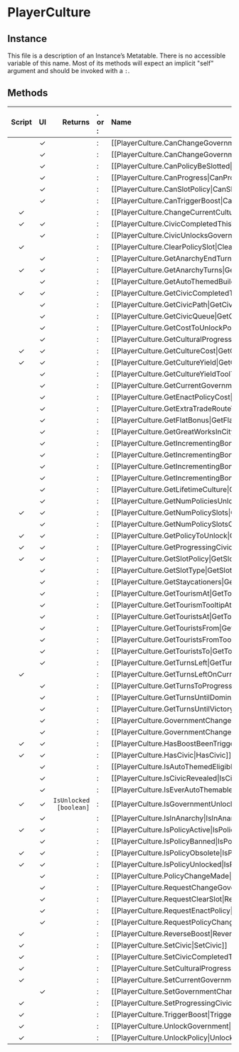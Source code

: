 # PlayerCulture
## Instance
This file is a description of an Instance’s Metatable. There is no accessible variable of this name. Most of its methods will expect an implicit "self" argument and should be invoked with a `:`.

## Methods
| Script | UI  |                Returns | . or : | Name                                                                                     | Arguments               |
|:------:|:---:| ----------------------:|:------ |:---------------------------------------------------------------------------------------- |:----------------------- |
|        |  ✓  |                        | :      | [[PlayerCulture.CanChangeGovernment\|CanChangeGovernment]]                               |                         |
|        |  ✓  |                        | :      | [[PlayerCulture.CanChangeGovernmentAtAll\|CanChangeGovernmentAtAll]]                     |                         |
|        |  ✓  |                        | :      | [[PlayerCulture.CanPolicyBeSlotted\|CanPolicyBeSlotted]]                                 |                         |
|        |  ✓  |                        | :      | [[PlayerCulture.CanProgress\|CanProgress]]                                               |                         |
|        |  ✓  |                        | :      | [[PlayerCulture.CanSlotPolicy\|CanSlotPolicy]]                                           |                         |
|        |  ✓  |                        | :      | [[PlayerCulture.CanTriggerBoost\|CanTriggerBoost]]                                       |                         |
|   ✓    |     |                        | :      | [[PlayerCulture.ChangeCurrentCulturalProgress\|ChangeCurrentCulturalProgress]]           |                         |
|   ✓    |  ✓  |                        | :      | [[PlayerCulture.CivicCompletedThisTurn\|CivicCompletedThisTurn]]                         |                         |
|        |  ✓  |                        | :      | [[PlayerCulture.CivicUnlocksGovernment\|CivicUnlocksGovernment]]                         |                         |
|   ✓    |     |                        | :      | [[PlayerCulture.ClearPolicySlot\|ClearPolicySlot]]                                       |                         |
|        |  ✓  |                        | :      | [[PlayerCulture.GetAnarchyEndTurn\|GetAnarchyEndTurn]]                                   |                         |
|   ✓    |  ✓  |                        | :      | [[PlayerCulture.GetAnarchyTurns\|GetAnarchyTurns]]                                       |                         |
|        |  ✓  |                        | :      | [[PlayerCulture.GetAutoThemedBuilding\|GetAutoThemedBuilding]]                           |                         |
|   ✓    |  ✓  |                        | :      | [[PlayerCulture.GetCivicCompletedThisTurn\|GetCivicCompletedThisTurn]]                   |                         |
|        |  ✓  |                        | :      | [[PlayerCulture.GetCivicPath\|GetCivicPath]]                                             |                         |
|        |  ✓  |                        | :      | [[PlayerCulture.GetCivicQueue\|GetCivicQueue]]                                           |                         |
|        |  ✓  |                        | :      | [[PlayerCulture.GetCostToUnlockPolicies\|GetCostToUnlockPolicies]]                       |                         |
|        |  ✓  |                        | :      | [[PlayerCulture.GetCulturalProgress\|GetCulturalProgress]]                               |                         |
|   ✓    |  ✓  |                        | :      | [[PlayerCulture.GetCultureCost\|GetCultureCost]]                                         |                         |
|   ✓    |  ✓  |                        | :      | [[PlayerCulture.GetCultureYield\|GetCultureYield]]                                       |                         |
|        |  ✓  |                        | :      | [[PlayerCulture.GetCultureYieldToolTip\|GetCultureYieldToolTip]]                         |                         |
|        |  ✓  |                        | :      | [[PlayerCulture.GetCurrentGovernment\|GetCurrentGovernment]]                             |                         |
|        |  ✓  |                        | :      | [[PlayerCulture.GetEnactPolicyCost\|GetEnactPolicyCost]]                                 |                         |
|        |  ✓  |                        | :      | [[PlayerCulture.GetExtraTradeRouteTourismModifier\|GetExtraTradeRouteTourismModifier]]   |                         |
|        |  ✓  |                        | :      | [[PlayerCulture.GetFlatBonus\|GetFlatBonus]]                                             |                         |
|        |  ✓  |                        | :      | [[PlayerCulture.GetGreatWorksInCity\|GetGreatWorksInCity]]                               |                         |
|        |  ✓  |                        | :      | [[PlayerCulture.GetIncrementingBonus\|GetIncrementingBonus]]                             |                         |
|        |  ✓  |                        | :      | [[PlayerCulture.GetIncrementingBonusIncrement\|GetIncrementingBonusIncrement]]           |                         |
|        |  ✓  |                        | :      | [[PlayerCulture.GetIncrementingBonusInterval\|GetIncrementingBonusInterval]]             |                         |
|        |  ✓  |                        | :      | [[PlayerCulture.GetIncrementingBonusTurnsUntilNext\|GetIncrementingBonusTurnsUntilNext]] |                         |
|        |  ✓  |                        | :      | [[PlayerCulture.GetLifetimeCulture\|GetLifetimeCulture]]                                 |                         |
|        |  ✓  |                        | :      | [[PlayerCulture.GetNumPoliciesUnlocked\|GetNumPoliciesUnlocked]]                         |                         |
|   ✓    |  ✓  |                        | :      | [[PlayerCulture.GetNumPolicySlots\|GetNumPolicySlots]]                                   |                         |
|        |  ✓  |                        | :      | [[PlayerCulture.GetNumPolicySlotsOpen\|GetNumPolicySlotsOpen]]                           |                         |
|   ✓    |  ✓  |                        | :      | [[PlayerCulture.GetPolicyToUnlock\|GetPolicyToUnlock]]                                   |                         |
|   ✓    |  ✓  |                        | :      | [[PlayerCulture.GetProgressingCivic\|GetProgressingCivic]]                               |                         |
|   ✓    |  ✓  |                        | :      | [[PlayerCulture.GetSlotPolicy\|GetSlotPolicy]]                                           |                         |
|        |  ✓  |                        | :      | [[PlayerCulture.GetSlotType\|GetSlotType]]                                               |                         |
|        |  ✓  |                        | :      | [[PlayerCulture.GetStaycationers\|GetStaycationers]]                                     |                         |
|        |  ✓  |                        | :      | [[PlayerCulture.GetTourismAt\|GetTourismAt]]                                             |                         |
|        |  ✓  |                        | :      | [[PlayerCulture.GetTourismTooltipAt\|GetTourismTooltipAt]]                               |                         |
|        |  ✓  |                        | :      | [[PlayerCulture.GetTouristsAt\|GetTouristsAt]]                                           |                         |
|        |  ✓  |                        | :      | [[PlayerCulture.GetTouristsFrom\|GetTouristsFrom]]                                       |                         |
|        |  ✓  |                        | :      | [[PlayerCulture.GetTouristsFromTooltip\|GetTouristsFromTooltip]]                         |                         |
|        |  ✓  |                        | :      | [[PlayerCulture.GetTouristsTo\|GetTouristsTo]]                                           |                         |
|        |  ✓  |                        | :      | [[PlayerCulture.GetTurnsLeft\|GetTurnsLeft]]                                             |                         |
|   ✓    |     |                        | :      | [[PlayerCulture.GetTurnsLeftOnCurrentCivic\|GetTurnsLeftOnCurrentCivic]]                 |                         |
|        |  ✓  |                        | :      | [[PlayerCulture.GetTurnsToProgressCivic\|GetTurnsToProgressCivic]]                       |                         |
|        |  ✓  |                        | :      | [[PlayerCulture.GetTurnsUntilDominant\|GetTurnsUntilDominant]]                           |                         |
|        |  ✓  |                        | :      | [[PlayerCulture.GetTurnsUntilVictory\|GetTurnsUntilVictory]]                             |                         |
|        |  ✓  |                        | :      | [[PlayerCulture.GovernmentChangeConsidered\|GovernmentChangeConsidered]]                 |                         |
|        |  ✓  |                        | :      | [[PlayerCulture.GovernmentChangeMade\|GovernmentChangeMade]]                             |                         |
|   ✓    |  ✓  |                        | :      | [[PlayerCulture.HasBoostBeenTriggered\|HasBoostBeenTriggered]]                           |                         |
|   ✓    |  ✓  |                        | :      | [[PlayerCulture.HasCivic\|HasCivic]]                                                     |                         |
|        |  ✓  |                        | :      | [[PlayerCulture.IsAutoThemedEligible\|IsAutoThemedEligible]]                             |                         |
|        |  ✓  |                        | :      | [[PlayerCulture.IsCivicRevealed\|IsCivicRevealed]]                                       |                         |
|        |  ✓  |                        | :      | [[PlayerCulture.IsEverAutoThemable\|IsEverAutoThemable]]                                 |                         |
|   ✓    |  ✓  | `IsUnlocked [boolean]` | :      | [[PlayerCulture.IsGovernmentUnlocked\|IsGovernmentUnlocked]]                             | `GovernmentID [number]` |
|        |  ✓  |                        | :      | [[PlayerCulture.IsInAnarchy\|IsInAnarchy]]                                               |                         |
|   ✓    |  ✓  |                        | :      | [[PlayerCulture.IsPolicyActive\|IsPolicyActive]]                                         |                         |
|        |  ✓  |                        | :      | [[PlayerCulture.IsPolicyBanned\|IsPolicyBanned]]                                         |                         |
|   ✓    |  ✓  |                        | :      | [[PlayerCulture.IsPolicyObsolete\|IsPolicyObsolete]]                                     |                         |
|   ✓    |  ✓  |                        | :      | [[PlayerCulture.IsPolicyUnlocked\|IsPolicyUnlocked]]                                     |                         |
|        |  ✓  |                        | :      | [[PlayerCulture.PolicyChangeMade\|PolicyChangeMade]]                                     |                         |
|        |  ✓  |                        | :      | [[PlayerCulture.RequestChangeGovernment\|RequestChangeGovernment]]                       |                         |
|        |  ✓  |                        | :      | [[PlayerCulture.RequestClearSlot\|RequestClearSlot]]                                     |                         |
|        |  ✓  |                        | :      | [[PlayerCulture.RequestEnactPolicy\|RequestEnactPolicy]]                                 |                         |
|        |  ✓  |                        | :      | [[PlayerCulture.RequestPolicyChanges\|RequestPolicyChanges]]                             |                         |
|   ✓    |     |                        | :      | [[PlayerCulture.ReverseBoost\|ReverseBoost]]                                             |                         |
|   ✓    |     |                        | :      | [[PlayerCulture.SetCivic\|SetCivic]]                                                     |                         |
|   ✓    |     |                        | :      | [[PlayerCulture.SetCivicCompletedThisTurn\|SetCivicCompletedThisTurn]]                   |                         |
|   ✓    |     |                        | :      | [[PlayerCulture.SetCulturalProgress\|SetCulturalProgress]]                               |                         |
|   ✓    |     |                        | :      | [[PlayerCulture.SetCurrentGovernment\|SetCurrentGovernment]]                             |                         |
|        |  ✓  |                        | :      | [[PlayerCulture.SetGovernmentChangeConsidered\|SetGovernmentChangeConsidered]]           |                         |
|   ✓    |     |                        | :      | [[PlayerCulture.SetProgressingCivic\|SetProgressingCivic]]                               |                         |
|   ✓    |     |                        | :      | [[PlayerCulture.TriggerBoost\|TriggerBoost]]                                             |                         |
|   ✓    |     |                        | :      | [[PlayerCulture.UnlockGovernment\|UnlockGovernment]]                                     |                         |
|   ✓    |     |                        | :      | [[PlayerCulture.UnlockPolicy\|UnlockPolicy]]                                             |                         |
